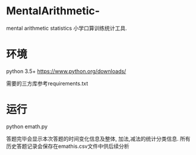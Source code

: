 # MentalArithmetic-
mental arithmetic statistics
小学口算训练统计工具. 

# 环境
python 3.5+
https://www.python.org/downloads/

需要的三方库参考requirements.txt

# 运行
python emath.py

答题完毕会显示本次答题的时间变化信息及整体, 加法,减法的统计分类信息.
所有历史答题记录会保存在emathis.csv文件中供后续分析
